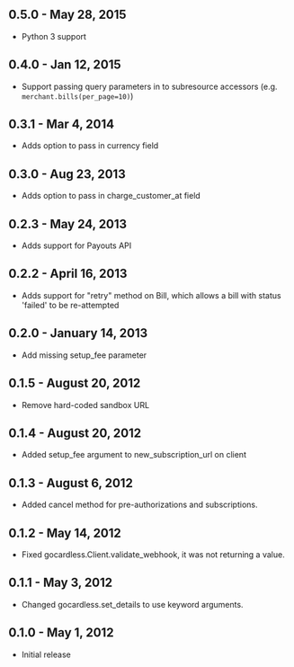## 0.5.0 - May 28, 2015

- Python 3 support

## 0.4.0 - Jan 12, 2015

- Support passing query parameters in to subresource accessors (e.g.
  `merchant.bills(per_page=10)`)

## 0.3.1 - Mar 4, 2014

- Adds option to pass in currency field

## 0.3.0 - Aug 23, 2013

- Adds option to pass in charge_customer_at field

## 0.2.3 - May 24, 2013

- Adds support for Payouts API

## 0.2.2 - April 16, 2013

- Adds support for "retry" method on Bill, which allows a bill with status
'failed' to be re-attempted

## 0.2.0 - January 14, 2013

- Add missing setup_fee parameter

## 0.1.5 - August 20, 2012

- Remove hard-coded sandbox URL

## 0.1.4 - August 20, 2012

- Added setup_fee argument to new_subscription_url on client

## 0.1.3 - August 6, 2012

- Added cancel method for pre-authorizations and subscriptions.

## 0.1.2 - May 14, 2012

- Fixed gocardless.Client.validate_webhook, it was not returning a value.

## 0.1.1 - May 3, 2012

- Changed gocardless.set_details to use keyword arguments.

## 0.1.0 - May 1, 2012

- Initial release

